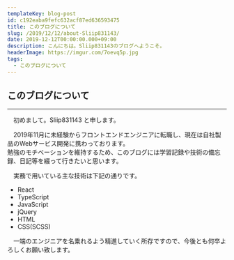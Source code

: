 ```yaml
---
templateKey: blog-post
id: c192eaba9fefc632acf87ed636593475
title: このブログについて
slug: /2019/12/12/about-Sliip831143/
date: 2019-12-12T00:00:00.000+09:00
description: こんにちは。Sliip831143のブログへようこそ。
headerImage: https://imgur.com/7oevq5p.jpg
tags:
  - このブログについて
---
```


## このブログについて
***
  
　初めまして。Sliip831143 と申します。
  
　2019年11月に未経験からフロントエンドエンジニアに転職し、現在は自社製品のWebサービス開発に携わっております。  
勉強のモチベーションを維持するため、このブログには学習記録や技術の備忘録、日記等を綴って行きたいと思います。
  
　実務で用いている主な技術は下記の通りです。
* React
* TypeScript
* JavaScript
* jQuery
* HTML
* CSS(SCSS)

　一端のエンジニアを名乗れるよう精進していく所存ですので、今後とも何卒よろしくお願い致します。  
  